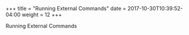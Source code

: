 +++
title = "Running External Commands"
date =  2017-10-30T10:39:52-04:00
weight = 12
+++

Running External Commands
